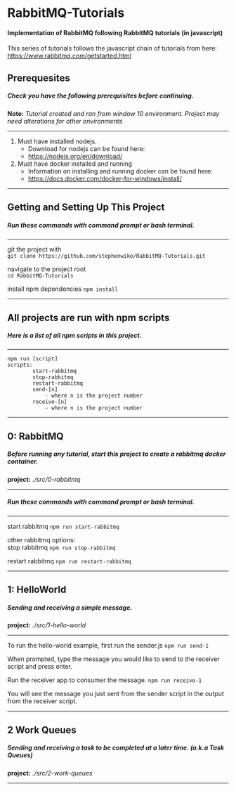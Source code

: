 # RabbitMQ-Tutorials
#### Implementation of RabbitMQ following RabbitMQ tutorials (in javascript)

This series of tutorials follows the javascript chain of tutorials from here:  
https://www.rabbitmq.com/getstarted.html

## Prerequesites
##### Check you have the following prerequisites before continuing.
**Note:** _Tutorial created and ran from window 10 environment.  Project may need alterations for other environments_
______________________________________
1) Must have installed nodejs.
    * Download for nodejs can be found here:
    * https://nodejs.org/en/download/
2) Must have docker installed and running
    * Information on installing and running docker can be found here:
    * https://docs.docker.com/docker-for-windows/install/
______________________________________
## Getting and Setting Up This Project
##### Run these commands with command prompt or bash terminal.
______________________________________
git the project with  
`git clone https://github.com/stephenwike/RabbitMQ-Tutorials.git`

navigate to the project root  
`cd RabbitMQ-Tutorials`

install npm dependencies
`npm install`
______________________________________

## All projects are run with npm scripts
##### Here is a list of all npm scripts in this project.
______________________________________
```
npm run [script]
scripts:
        start-rabbitmq
        stop-rabbitmq
        restart-rabbitmq
        send-[n]
            - where n is the project number
        receive-[n]
            - where n is the project number
```
______________________________________

## 0: RabbitMQ
##### Before running any tutorial, start this project to create a rabbitmq docker container.
**project:** _./src/0-rabbitmq_
______________________________________
##### Run these commands with command prompt or bash terminal.

______________________________________
start rabbitmq
`npm run start-rabbitmq`

other rabbitmq options:  
stop rabbitmq
`npm run stop-rabbitmq`

restart rabbitmq
`npm run restart-rabbitmq`
______________________________________

## 1: HelloWorld
##### Sending and receiving a simple message.
**project:** _./src/1-hello-world_
______________________________________

To run the hello-world example, first run the sender.js
`npm run send-1`

When prompted, type the message you would like to send to the receiver script and press enter.

Run the receiver app to consumer the message.
`npm run receive-1`

You will see the message you just sent from the sender script in the output from the receiver script.
______________________________________

## 2 Work Queues
##### Sending and receiving a task to be completed at a later time. (a.k.a Task Queues)
**project:** _./src/2-work-queues_
______________________________________
